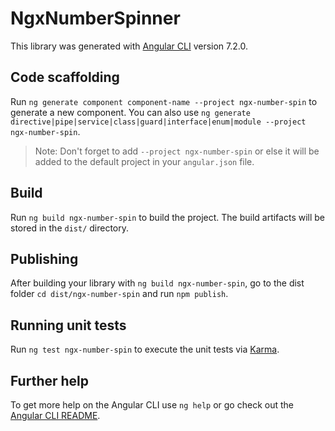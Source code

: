 # NgxNumberSpinner

This library was generated with [Angular CLI](https://github.com/angular/angular-cli) version 7.2.0.

## Code scaffolding

Run `ng generate component component-name --project ngx-number-spin` to generate a new component. You can also use `ng generate directive|pipe|service|class|guard|interface|enum|module --project ngx-number-spin`.
> Note: Don't forget to add `--project ngx-number-spin` or else it will be added to the default project in your `angular.json` file. 

## Build

Run `ng build ngx-number-spin` to build the project. The build artifacts will be stored in the `dist/` directory.

## Publishing

After building your library with `ng build ngx-number-spin`, go to the dist folder `cd dist/ngx-number-spin` and run `npm publish`.

## Running unit tests

Run `ng test ngx-number-spin` to execute the unit tests via [Karma](https://karma-runner.github.io).

## Further help

To get more help on the Angular CLI use `ng help` or go check out the [Angular CLI README](https://github.com/angular/angular-cli/blob/master/README.md).
